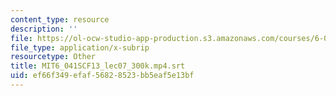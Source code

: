 ```yaml
---
content_type: resource
description: ''
file: https://ol-ocw-studio-app-production.s3.amazonaws.com/courses/6-041sc-probabilistic-systems-analysis-and-applied-probability-fall-2013/ef66f349efaf56828523bb5eaf5e13bf_MIT6_041SCF13_lec07_300k.mp4.vtt
file_type: application/x-subrip
resourcetype: Other
title: MIT6_041SCF13_lec07_300k.mp4.srt
uid: ef66f349-efaf-5682-8523-bb5eaf5e13bf
---
```


